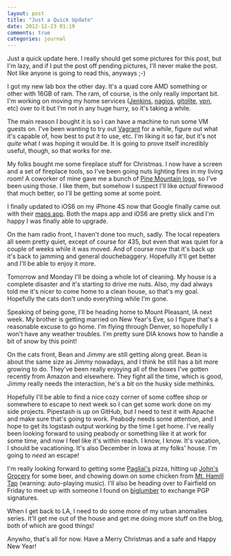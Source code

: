 ```yaml
---
layout: post
title: "Just a Quick Update"
date: 2012-12-23 01:19
comments: true
categories: journal
---
```


Just a quick update here.
I really should get some pictures for this post, but I'm lazy, and if I put the post off pending pictures, I'll never make the post.
Not like anyone is going to read this, anyways ;-)

I got my new lab box the other day.
It's a quad core AMD something or other with 16GB of ram.
The ram, of course, is the only really important bit.
I'm working on moving my home services ([Jenkins][jenkins], [nagios][nagios], [gitolite][gitolite], [vpn][openvpn], etc) over to it but I'm not in any huge hurry, so it's taking a while.

The main reason I bought it is so I can have a machine to run some VM guests on.
I've been wanting to try out [Vagrant][vagrant] for a while, figure out what it's capable of, how best to put it to use, etc.
I'm liking it so far, but it's not *quite* what I was hoping it would be.
It is going to prove itself incredibly useful, though, so that works for me.

My folks bought me some fireplace stuff for Christmas.
I now have a screen and a set of fireplace tools, so I've been going nuts lighting fires in my living room!
A coworker of mine gave me a bunch of [Pine Mountain logs][pine-mountain-logs], so I've been using those.
I like them, but somehow I suspect I'll like *actual* firewood that much better, so I'll be getting some at some point.

I finally updated to iOS6 on my iPhone 4S now that Google finally came out with their [maps app][google-maps-ios].
Both the maps app and iOS6 are pretty slick and I'm happy I was finally able to upgrade.

On the ham radio front, I haven't done too much, sadly.
The local repeaters all seem pretty quiet, except of course for 435, but even that was quiet for a couple of weeks while it was moved.
And of course now that it's back up it's back to jamming and general douchebaggery.
Hopefully it'll get better and I'll be able to enjoy it more.

Tomorrow and Monday I'll be doing a whole lot of cleaning.
My house is a complete disaster and it's starting to drive me nuts.
Also, my dad always told me it's nicer to come home to a clean house, so that's my goal.
Hopefully the cats don't undo everything while I'm gone.

Speaking of being gone, I'll be heading home to Mount Pleasant, IA next week.
My brother is getting married on New Year's Eve, so I figure that's a reasonable excuse to go home.
I'm flying through Denver, so hopefully I won't have any weather troubles.
I'm pretty sure DIA knows how to handle a bit of snow by this point!

On the cats front, Bean and Jimmy are still getting along great.
Bean is about the same size as Jimmy nowadays, and I think he still has a bit more growing to do.
They've been really enjoying all of the boxes I've gotten recently from Amazon and elsewhere.
They fight all the time, which is good, Jimmy really needs the interaction, he's a bit on the husky side methinks.

Hopefully I'll be able to find a nice cozy corner of some coffee shop or somewhere to escape to next week so I can get some work done on my side projects.
Pipestash is up on GitHub, but I need to test it with Apache and make sure that's going to work.
Peabody needs some attention, and I hope to get its logstash output working by the time I get home.
I've really been looking forward to using peabody or something like it at work for some time, and now I feel like it's within reach.
I know, I know.
It's vacation, I should be vacationing.
It's also December in Iowa at my folks' house. I'm going to *need* an escape!

I'm really looking forward to getting some [Pagliai's][pagliais] pizza, hitting up [John's Grocery][johns] for some beer, and chowing down on some chicken from [Mt. Hamill Tap][mthamill] (warning: auto-playing music).
I'll also be heading over to Fairfield on Friday to meet up with someone I found on [biglumber][biglumber] to exchange PGP signatures.

When I get back to LA, I need to do some more of my urban anomalies series.
It'll get me out of the house and get me doing more stuff on the blog, both of which are good things!

Anywho, that's all for now.
Have a Merry Christmas and a safe and Happy New Year!

[jenkins]: http://jenkins-ci.org/ "Jenkins CI"
[nagios]: http://nagios.org/ "Nagios"
[gitolite]: https://github.com/sitaramc/gitolite "gitolite"
[openvpn]: http://openvpn.net/ "OpenVPN -- Open Source VPN"
[vagrant]: http://vagrantup.com "Vagrant"
[pine-mountain-logs]: http://www.pinemountainbrands.com/ "Pine Mountain Logs"
[google-maps-ios]: https://itunes.apple.com/us/app/google-maps/id585027354?mt=8 "Google Maps for iOS"
[pagliais]: http://www.pagliaisic.com/ "The original Pagliai's Pizza"
[johns]: http://www.johnsgrocery.com/ "John's Grocery"
[mthamill]: http://hamilltap.wix.com/mt-hamill-tap "Mt. Hamill Tap (warning: chicken dance song)"
[biglumber]: http://www.biglumber.com/ "Biglumber - PGP Social Network, kinda"
